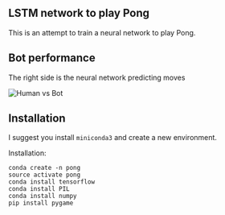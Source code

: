 ## LSTM network to play Pong

This is an attempt to train a neural network to play Pong.

## Bot performance

The right side is the neural network predicting moves

<img src="https://i.imgflip.com/2ih1r3.gif" title="Human vs Bot"/>

## Installation

I suggest you install `miniconda3` and create a new environment.

Installation:

```
conda create -n pong
source activate pong
conda install tensorflow
conda install PIL
conda install numpy
pip install pygame
```
